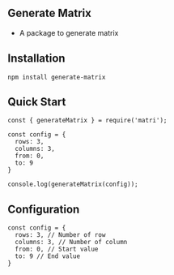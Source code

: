 ## Generate Matrix

- A package to generate matrix

## Installation

`npm install generate-matrix`

## Quick Start

    const { generateMatrix } = require('matri');

    const config = {
      rows: 3,
      columns: 3,
      from: 0,
      to: 9
    }

    console.log(generateMatrix(config));

## Configuration

    const config = {
      rows: 3, // Number of row
      columns: 3, // Number of column
      from: 0, // Start value
      to: 9 // End value
    }
